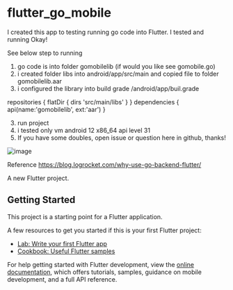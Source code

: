 # flutter_go_mobile

I created this app to testing running go code into Flutter. I tested and running Okay!

See below step to running

1. go code is into folder gomobilelib  (if would you like see gomobile.go)
2. i created folder libs into android/app/src/main and copied file to folder gomobilelib.aar
2. i configured the library into build grade /android/app/buil.grade

repositories {
    flatDir {
        dirs 'src/main/libs'
    }
}
dependencies {
    api(name:'gomobilelib', ext:'aar')
}

3. run project 
4. i tested only vm android 12 x86_64 api level 31
5. If you have some doubles, open issue or question here in github, thanks!

![image](https://user-images.githubusercontent.com/65929403/221300997-2be5147f-0c01-4972-9527-f3492fc357cd.png)


Reference https://blog.logrocket.com/why-use-go-backend-flutter/

A new Flutter project.

## Getting Started

This project is a starting point for a Flutter application.

A few resources to get you started if this is your first Flutter project:

- [Lab: Write your first Flutter app](https://docs.flutter.dev/get-started/codelab)
- [Cookbook: Useful Flutter samples](https://docs.flutter.dev/cookbook)

For help getting started with Flutter development, view the
[online documentation](https://docs.flutter.dev/), which offers tutorials,
samples, guidance on mobile development, and a full API reference.
